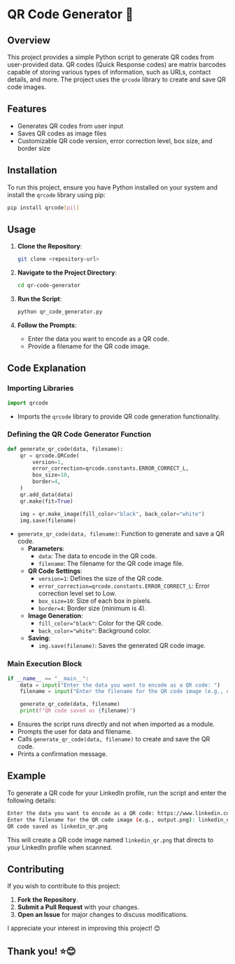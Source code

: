 # QR Code Generator 📱

## Overview

This project provides a simple Python script to generate QR codes from user-provided data. QR codes (Quick Response codes) are matrix barcodes capable of storing various types of information, such as URLs, contact details, and more. The project uses the `qrcode` library to create and save QR code images.

## Features

- Generates QR codes from user input
- Saves QR codes as image files
- Customizable QR code version, error correction level, box size, and border size

## Installation

To run this project, ensure you have Python installed on your system and install the `qrcode` library using pip:

```sh
pip install qrcode[pil]
```

## Usage

1. **Clone the Repository**:
   ```sh
   git clone <repository-url>
   ```

2. **Navigate to the Project Directory**:
   ```sh
   cd qr-code-generator
   ```

3. **Run the Script**:
   ```sh
   python qr_code_generator.py
   ```

4. **Follow the Prompts**:
   - Enter the data you want to encode as a QR code.
   - Provide a filename for the QR code image.

## Code Explanation

### Importing Libraries

```python
import qrcode
```
- Imports the `qrcode` library to provide QR code generation functionality.

### Defining the QR Code Generator Function

```python
def generate_qr_code(data, filename):
    qr = qrcode.QRCode(
        version=1,
        error_correction=qrcode.constants.ERROR_CORRECT_L,
        box_size=10,
        border=4,
    )
    qr.add_data(data)
    qr.make(fit=True)

    img = qr.make_image(fill_color="black", back_color="white")
    img.save(filename)
```

- `generate_qr_code(data, filename)`: Function to generate and save a QR code.
  - **Parameters**:
    - `data`: The data to encode in the QR code.
    - `filename`: The filename for the QR code image file.
  - **QR Code Settings**:
    - `version=1`: Defines the size of the QR code.
    - `error_correction=qrcode.constants.ERROR_CORRECT_L`: Error correction level set to Low.
    - `box_size=10`: Size of each box in pixels.
    - `border=4`: Border size (minimum is 4).
  - **Image Generation**:
    - `fill_color="black"`: Color for the QR code.
    - `back_color="white"`: Background color.
  - **Saving**:
    - `img.save(filename)`: Saves the generated QR code image.

### Main Execution Block

```python
if __name__ == "__main__":
    data = input("Enter the data you want to encode as a QR code: ")
    filename = input("Enter the filename for the QR code image (e.g., output.png): ")

    generate_qr_code(data, filename)
    print(f"QR code saved as {filename}")
```

- Ensures the script runs directly and not when imported as a module.
- Prompts the user for data and filename.
- Calls `generate_qr_code(data, filename)` to create and save the QR code.
- Prints a confirmation message.

## Example

To generate a QR code for your LinkedIn profile, run the script and enter the following details:

```sh
Enter the data you want to encode as a QR code: https://www.linkedin.com/in/your-profile
Enter the filename for the QR code image (e.g., output.png): linkedin_qr.png
QR code saved as linkedin_qr.png
```

This will create a QR code image named `linkedin_qr.png` that directs to your LinkedIn profile when scanned.

## Contributing

If you wish to contribute to this project:
1. **Fork the Repository**.
2. **Submit a Pull Request** with your changes.
3. **Open an Issue** for major changes to discuss modifications.

I appreciate your interest in improving this project! 😊

## Thank you! ⭐😊

